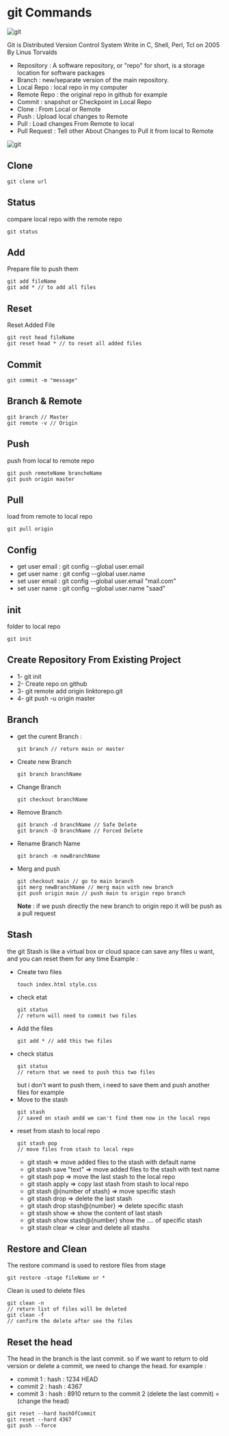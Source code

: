 # git Commands
![git](https://www.wissenschaft.com.ng/wp-content/uploads/2021/02/git_banner.png)

Git is Distributed Version Control System Write in C, Shell, Perl, Tcl on 2005 By Linus Torvalds

- Repository : A software repository, or "repo" for short, is a storage location for software packages
- Branch : new/separate version of the main repository.
- Local Repo : local repo in my computer
- Remote Repo : the original repo in github for example
- Commit : snapshot or Checkpoint in Local Repo
- Clone : From Local or Remote 
- Push : Upload local changes to Remote
- Pull : Load changes From Remote to local
- Pull Request : Tell other About Changes to Pull it from local to Remote

![git](https://miro.medium.com/max/800/1*ZG8OzO2oTPi6cwm_e1h7rw.png)

## Clone
  ````
  git clone url
  ````
## Status
compare local repo with the remote repo
  ````
  git status
  ````
## Add
Prepare file to push them
  ````
  git add fileName
  git add * // to add all files
  ````
## Reset
Reset Added File
  ````
  git rest head fileName
  git reset head * // to reset all added files
  ````
## Commit
  ````
  git commit -m "message"
  ````
## Branch & Remote
  ````
  git branch // Master
  git remote -v // Origin
  ````
## Push
push from local to remote repo
  ````
  git push remoteName brancheName
  git push origin master
  ````
## Pull
load from remote to local repo
  ````
  git pull origin
  ````
## Config
  - get user email : git config --global user.email
  - get user name : git config --global user.name
  - set user email : git config --global user.email "mail.com"
  - set user name : git config --global user.name "saad"
## init
folder to local repo
  ````
  git init
  ````
## Create Repository From Existing Project
- 1- git init
- 2- Create repo on github
- 3- git remote add origin linktorepo.git
- 4- git push -u origin master
## Branch
  - get the curent Branch :
    ````
    git branch // return main or master
    ````
  - Create new Branch
    ````
    git branch branchName
    ````
  - Change Branch
    ````
    git checkout branchName
    ````
  - Remove Branch
    ````
    git branch -d branchName // Safe Delete
    git branch -D branchName // Forced Delete
    ````
  - Rename Branch Name
    ````
    git branch -m newBranchName
    ````
  - Merg and push
    ````
    git checkout main // go to main branch
    git merg newBranchName // merg main with new branch
    git push origin main // push main to origin repo branch
    ````
    <strong>Note</strong> : if we push directly the new branch to origin repo it will be push as a pull request
## Stash
the git Stash is like a virtual box or cloud space can save any files u want, and you can reset them for any time
Example :
- Create two files
  ````
  touch index.html style.css 
  ````
- check etat
  ````
  git status 
  // return will need to commit two files
  ````
- Add the files
  ````
  git add * // add this two files
  ````
- check status
  ````
  git status 
  // return that we need to push this two files
  ````
  but i don't want to push them, i need to save them and push another files for example
- Move to the stash
  ````
  git stash 
  // saved on stash andd we can't find them now in the local repo
  `````
- reset from stash to local repo
  ````
  git stash pop
  // move files from stash to local repo
  ````
  - git stash => move added files to the stash with default name
  - git stash save "text" => move added files to the stash with text name
  - git stash pop => move the last stash to the local repo
  - git stash apply => copy last stash from stash to local repo
  - git stash @{number of stash} => move specific stash
  - git stash drop => delete the last stash
  - git stash drop stash@{number} => delete specific stash
  - git stash show => show the content of last stash
  - git stash show stash@{number} show the .... of specific stash
  - git stash clear => clear and delete all stashs
## Restore and Clean
The restore command is used to restore files from stage
````
git restore -stage fileName or *
````
Clean is used to delete files
````
git clean -n
// return list of files will be deleted
git clean -f
// confirm the delete after see the files
````
## Reset the head
The head in the branch is the last commit.
so if we want to return to old version or delete a commit, we need to change the head.
for example :
- commit 1 : hash : 1234 HEAD
- commit 2 : hash : 4367
- commit 3 : hash : 8910
return to the commit 2 (delete the last commit) = (change the head)
````
git reset --hard hashOfCommit
git reset --hard 4367
git push --force
````

